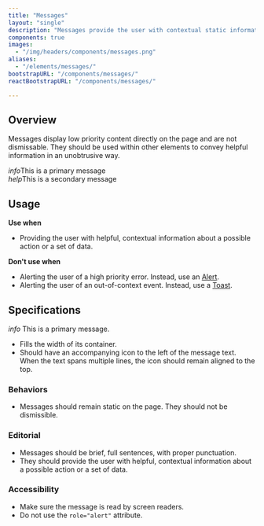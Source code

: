 ```yaml
---
title: "Messages"
layout: "single"
description: "Messages provide the user with contextual static information. They have a lower priority than an alert."
components: true
images:
  - "/img/headers/components/messages.png"
aliases:
  - "/elements/messages/"
bootstrapURL: "/components/messages/"
reactBootstrapURL: "/components/messages/"

---
```


## Overview

Messages display low priority content directly on the page and are not dismissable. They should be used within other elements to convey helpful information in an unobtrusive way.

<div class="d-flex flex-column">
  <div class="message message-primary">
    <i class="modus-icons">info</i>This is a primary message
  </div>
  <div class="message message-secondary">
    <i class="modus-icons">help</i>This is a secondary message
  </div>
  <!--
  <div class="message message-success">
    <i class="modus-icons">check_circle</i>This is a success message
  </div>
  <div class="message message-warning">
    <i class="modus-icons">warning</i>This is a warning message
  </div>
  <div class="message message-danger">
    <i class="material-icons">error</i>This is a danger message
  </div>
  -->
</div>

## Usage

**Use when**

- Providing the user with helpful, contextual information about a possible action or a set of data.

**Don't use when**

- Alerting the user of a high priority error. Instead, use an [Alert](/components/alerts/).
- Alerting the user of an out-of-context event. Instead, use a [Toast](/components/toasts/).

## Specifications

<div class="guide-example-block my-3">
  <div class="guide-sample bg-white">
    <div class="message message-primary m-0">
      <i class="modus-icons">info</i> This is a primary message.
    </div>
  </div>
</div>

- Fills the width of its container.
- Should have an accompanying icon to the left of the message text. When the text spans multiple lines, the icon should remain aligned to the top.

### Behaviors

- Messages should remain static on the page. They should not be dismissible.

### Editorial

- Messages should be brief, full sentences, with proper punctuation.
- They should provide the user with helpful, contextual information about a possible action or a set of data.

### Accessibility

- Make sure the message is read by screen readers.
- Do not use the `role="alert"` attribute.
